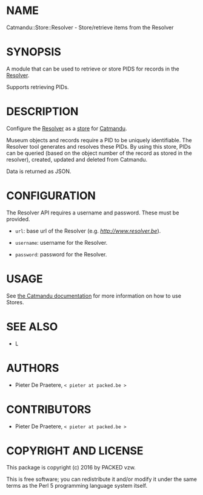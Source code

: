 # NAME

Catmandu::Store::Resolver - Store/retrieve items from the Resolver

# SYNOPSIS

A module that can be used to retrieve or store PIDS for records in the [Resolver](https://github.com/PACKED-vzw/resolver).

Supports retrieving PIDs.

# DESCRIPTION

Configure the [Resolver](https://github.com/PACKED-vzw/resolver) as a [store](http://librecat.org/Catmandu/#stores) for [Catmandu](http://librecat.org/).

Museum objects and records require a PID to be uniquely identifiable. The Resolver tool generates and resolves these PIDs. By using this store, PIDs can be queried (based on the object number of the record as stored in the resolver), created, updated and deleted from Catmandu. 

Data is returned as JSON.

# CONFIGURATION

The Resolver API requires a username and password. These must be provided.

* `url`: base url of the Resolver (e.g. _http://www.resolver.be_).

* `username`: username for the Resolver.

* `password`: password for the Resolver.

# USAGE

See [the Catmandu documentation](http://librecat.org/Catmandu/#stores) for more information on how to use Stores.

# SEE ALSO

* L<Catmandu>

# AUTHORS

* Pieter De Praetere, `< pieter at packed.be >`

# CONTRIBUTORS

* Pieter De Praetere, `< pieter at packed.be >`

# COPYRIGHT AND LICENSE

This package is copyright (c) 2016 by PACKED vzw.

This is free software; you can redistribute it and/or modify it under the same terms as the Perl 5 programming language system itself.
